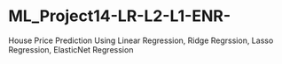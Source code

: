 # ML_Project14-LR-L2-L1-ENR-
House Price Prediction Using Linear Regression, Ridge Regrssion, Lasso Regression, ElasticNet Regression

